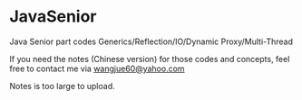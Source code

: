 # JavaSenior
Java Senior part codes
Generics/Reflection/IO/Dynamic Proxy/Multi-Thread

If you need the notes (Chinese version) for those codes and concepts, feel free to contact me via wangjue60@yahoo.com

Notes is too large to upload.
